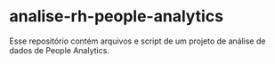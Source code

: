 # analise-rh-people-analytics
Esse repositório contém arquivos e script de um projeto de análise de dados de People Analytics.
